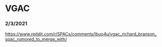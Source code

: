 # VGAC


### 2/3/2021
https://www.reddit.com/r/SPACs/comments/lbuo4u/vgac_richard_branson_spac_rumored_to_merge_with/
